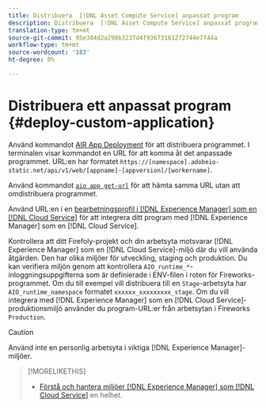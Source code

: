 ```yaml
---
title: Distribuera  [!DNL Asset Compute Service] anpassat program
description: Distribuera  [!DNL Asset Compute Service] anpassat program.
translation-type: tm+mt
source-git-commit: 95e384d2a298b3237d4f93673161272744e7f44a
workflow-type: tm+mt
source-wordcount: '183'
ht-degree: 0%

---
```



# Distribuera ett anpassat program {#deploy-custom-application}

Använd kommandot [AIR App Deployment](https://github.com/adobe/aio-cli#aio-appdeploy) för att distribuera programmet. I terminalen visar kommandot en URL för att komma åt det anpassade programmet. URL:en har formatet `https://[namespace].adobeio-static.net/api/v1/web/[appname]-[appversion]/[workername]`.

Använd kommandot [`aio app get-url`](https://github.com/adobe/aio-cli#aio-appget-url-action) för att hämta samma URL utan att omdistribuera programmet.

Använd URL:en i en [bearbetningsprofil i [!DNL Experience Manager] som en [!DNL Cloud Service]](https://experienceleague.adobe.com/docs/experience-manager-cloud-service/assets/manage/asset-microservices-configure-and-use.html) för att integrera ditt program med [!DNL Experience Manager] som en [!DNL Cloud Service].

Kontrollera att ditt Firefoly-projekt och din arbetsyta motsvarar [!DNL Experience Manager] som en [!DNL Cloud Service]-miljö där du vill använda åtgärden. Den har olika miljöer för utveckling, staging och produktion. Du kan verifiera miljön genom att kontrollera `AIO_runtime_*`-inloggningsuppgifterna som är definierade i ENV-filen i roten för Fireworks-programmet. Om du till exempel vill distribuera till en `Stage`-arbetsyta har `AIO_runtime_namespace` formatet `xxxxxx_xxxxxxxxx_stage`. Om du vill integrera med [!DNL Experience Manager] som en [!DNL Cloud Service]-produktionsmiljö använder du program-URL:er från arbetsytan i Fireworks `Production`.

>[!CAUTION]
>
>Använd inte en personlig arbetsyta i viktiga [!DNL Experience Manager]-miljöer.

>[!MORELIKETHIS]
>
>* [Förstå och hantera miljöer  [!DNL Experience Manager] som [!DNL Cloud Service]](https://experienceleague.adobe.com/docs/experience-manager-cloud-service/implementing/using-cloud-manager/manage-environments.html) en helhet.

